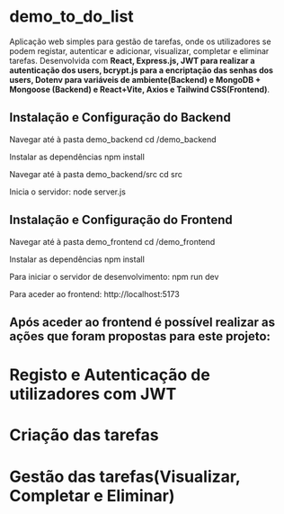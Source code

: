 # demo_to_do_list

Aplicação web simples para gestão de tarefas, onde os utilizadores se podem registar, autenticar e adicionar, visualizar, completar e eliminar tarefas. Desenvolvida com **React, Express.js, JWT para realizar a autenticação dos users, bcrypt.js para a encriptação das senhas dos users, Dotenv para variáveis de ambiente(Backend) e MongoDB + Mongoose (Backend) e React+Vite, Axios e Tailwind CSS(Frontend)**.


## Instalação e Configuração do Backend

Navegar até à pasta demo_backend
cd /demo_backend

Instalar as dependências
npm install

Navegar até à pasta demo_backend/src
cd src

Inicia o servidor:
node server.js

## Instalação e Configuração do Frontend

Navegar até à pasta demo_frontend
cd /demo_frontend

Instalar as dependências
npm install

Para iniciar o servidor de desenvolvimento:
npm run dev

Para aceder ao frontend:
 http://localhost:5173

## Após aceder ao frontend é possível realizar as ações que foram propostas para este projeto:

# Registo e Autenticação de utilizadores com JWT
# Criação das tarefas
# Gestão das tarefas(Visualizar, Completar e Eliminar)